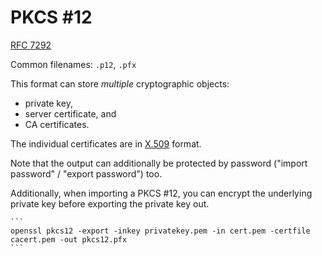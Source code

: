 # PKCS #12

[RFC 7292](https://datatracker.ietf.org/doc/html/rfc7292)

Common filenames: `.p12`, `.pfx`

This format can store _multiple_ cryptographic objects:
* private key,
* server certificate, and
* CA certificates.

The individual certificates are in [X.509](./x509.md) format.

Note that the output can additionally be protected by password ("import password" / "export password") too.

Additionally, when importing a PKCS #12, you can encrypt the underlying private key before exporting the private key out.

~~~admonish example
```
openssl pkcs12 -export -inkey privatekey.pem -in cert.pem -certfile cacert.pem -out pkcs12.pfx
```
~~~
